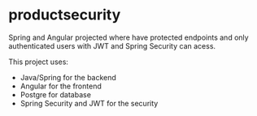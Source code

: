 # productsecurity
Spring and Angular projected where have protected endpoints and only authenticated users with JWT and Spring Security can acess. 

This project uses:
<ul>
  <li> Java/Spring for the backend</li>
  <li>Angular for the frontend</li>
  <li>Postgre for database</li>
  <li>Spring Security and JWT for the security</li>
</ul>


